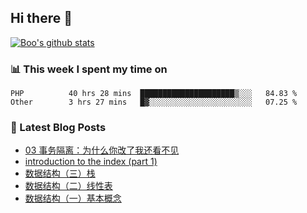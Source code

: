 ## Hi there 👋

[![Boo's github stats](https://github-readme-stats.vercel.app/api?username=0xAiKang)](https://github.com/anuraghazra/github-readme-stats)

<!-- [![Most Used Langs](https://github-readme-stats.vercel.app/api/top-langs/?username=0xAiKang)](https://github.com/anuraghazra/github-readme-stats) -->

### 📊 This week I spent my time on
<!--START_SECTION:waka-->

```text
PHP          40 hrs 28 mins  █████████████████████▒░░░   84.83 %
Other        3 hrs 27 mins   █▓░░░░░░░░░░░░░░░░░░░░░░░   07.25 %
```

<!--END_SECTION:waka-->

### 📕 Latest Blog Posts
<!-- BLOG-POST-LIST:START -->
- [03 事务隔离：为什么你改了我还看不见](https://www.0x2beace.com/transaction-lsolation-why-you-changed-I-can-not-see-it/)
- [introduction to the index &lpar;part 1&rpar;](https://www.0x2beace.com/introduction-to-the-index-part-1/)
- [数据结构（三）栈](https://www.0x2beace.com/data-structure-3-stack/)
- [数据结构（二）线性表](https://www.0x2beace.com/data-structure-2-linear-table/)
- [数据结构（一）基本概念](https://www.0x2beace.com/data-structure-1-basic-concepts/)
<!-- BLOG-POST-LIST:END -->

